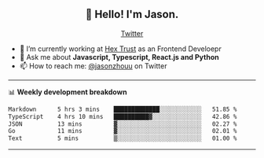 <h2 align="center">👋 Hello! I'm Jason.</h2>
<p align="center">
  <a href="https://twitter.com/jasonzhouu">Twitter</a>
</p>


- 🔭 I’m currently working at [Hex Trust](https://hextrust.com/) as an Frontend Develoepr
- 💬 Ask me about **Javascript, Typescript, React.js and Python**
- 📫 How to reach me: [@jasonzhouu](https://twitter.com/jasonzhouu) on Twitter

-------

📊 **Weekly development breakdown**
<!--START_SECTION:waka-->

```txt
Markdown      5 hrs 3 mins    █████████████░░░░░░░░░░░░   51.85 %
TypeScript    4 hrs 10 mins   ██████████▓░░░░░░░░░░░░░░   42.86 %
JSON          13 mins         ▓░░░░░░░░░░░░░░░░░░░░░░░░   02.27 %
Go            11 mins         ▓░░░░░░░░░░░░░░░░░░░░░░░░   02.01 %
Text          5 mins          ▒░░░░░░░░░░░░░░░░░░░░░░░░   01.00 %
```

<!--END_SECTION:waka-->

-------
